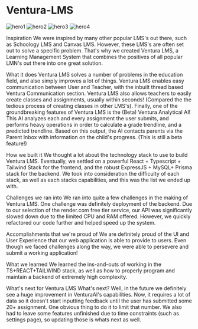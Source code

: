 # Ventura-LMS
![hero1](https://github.com/kkgaba686/Ventura-LMS/assets/122144843/bb32eaa1-47d0-4c3d-a4dd-5838234950a7)
![hero2](https://github.com/kkgaba686/Ventura-LMS/assets/122144843/41dfe80c-0f5f-4450-ac1f-3c125c55b875)
![hero3](https://github.com/kkgaba686/Ventura-LMS/assets/122144843/e023aef4-b60f-44a0-897c-2b3419dbb432)
![hero4](https://github.com/kkgaba686/Ventura-LMS/assets/122144843/431ebd19-e844-4081-b180-1becad4225f2)




Inspiration
We were inspired by many other popular LMS's out there, such as Schoology LMS and Canvas LMS. However, these LMS's are often set out to solve a specific problem. That's why we created Ventura LMS, a Learning Management System that combines the positives of all popular LMN's out there into one great solution.

What it does
Ventura LMS solves a number of problems in the education field, and also simply improves a lot of things. Ventura LMS enables easy communication between User and Teacher, with the inbuilt thread based Ventura Communication section. Ventura LMS also allows teachers to easily create classes and assignments, usually within seconds! (Compared the the tedious process of creating classes in other LMS's). Finally, one of the groundbreaking features of Ventura LMS is the (Beta) Ventura Analytical AI! This AI analyzes each and every assignment the user submits, and performs heavy operations in order to calculate a grade trendline, and a predicted trendline. Based on this output, the AI contacts parents via the Parent Inbox with information on the child's progress. (This is still a beta feature!)

How we built it
We thought a lot about the technology stack to use to build Ventura LMS. Eventually, we settled on a powerful React + Typescript + Tailwind Stack for the frontend, and the robust ExpressJS + MySQL+ Prisma stack for the backend. We took into consideration the difficulty of each stack, as well as each stacks capabilities, and this was the list we ended up with.

Challenges we ran into
We ran into quite a few challenges in the making of Ventura LMS. One challenge was definitely deployment of the backend. Due to our selection of the render.com free tier service, our API was significantly slowed down due to the limited CPU and RAM offered. However, we quickly refactored our code further and helped speed up the system.

Accomplishments that we're proud of
We are definitely proud of the UI and User Experience that our web application is able to provide to users. Even though we faced challenges along the way, we were able to persevere and submit a working application!

What we learned
We learned the ins-and-outs of working in the TS+REACT+TAILWIND stack, as well as how to properly program and maintain a backend of extremely high complexity.

What's next for Ventura LMS
What's next? Well, in the future we definitely see a huge improvement in VenturaAI's capabilities. Now, it requires a lot of data so it doesn't start inputting feedback until the user has submitted some 20+ assignment. One obvious thing to do it to limit that number. We also had to leave some features unfinished due to time constraints (such as settings page), so updating those is whats next as well.

